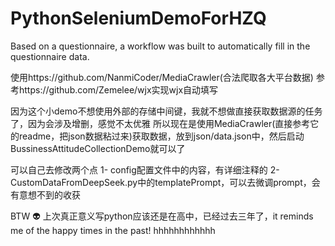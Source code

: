 # PythonSeleniumDemoForHZQ
Based on a questionnaire, a workflow was built to automatically fill in the questionnaire data.

使用https://github.com/NanmiCoder/MediaCrawler(合法爬取各大平台数据)
参考https://github.com/Zemelee/wjx实现wjx自动填写

因为这个小demo不想使用外部的存储中间键，我就不想做直接获取数据源的任务了，因为会涉及增删，感觉不太优雅
所以现在是使用MediaCrawler(直接参考它的readme，把json数据粘过来)获取数据，放到json/data.json中，然后启动BussinessAttitudeCollectionDemo就可以了

可以自己去修改两个点
1- config配置文件中的内容，有详细注释的
2- CustomDataFromDeepSeek.py中的templatePrompt，可以去微调prompt，会有意想不到的收获


BTW 👽 
上次真正意义写python应该还是在高中，已经过去三年了，it reminds me of the happy times in the past!
hhhhhhhhhhhh